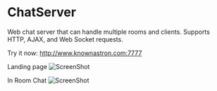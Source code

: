# ChatServer
Web chat server that can handle multiple rooms and clients. Supports HTTP, AJAX, and Web Socket requests.

Try it now: http://www.knownastron.com:7777

Landing page
![ScreenShot](https://i.imgur.com/YIyJ4Ps.jpg})

In Room Chat
![ScreenShot](https://i.imgur.com/m2nwD3n.png)
